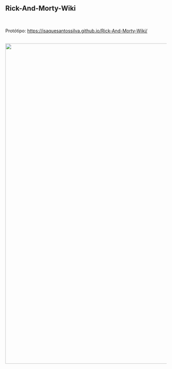## Rick-And-Morty-Wiki

<br />

Protótipo: https://isaquesantossilva.github.io/Rick-And-Morty-Wiki/

<br />

<img src="https://github.com/IsaqueSantosSilva/Rick-And-Morty-Wiki/blob/main/src/assets/images/demo.gif" alt="" width="1000" />
